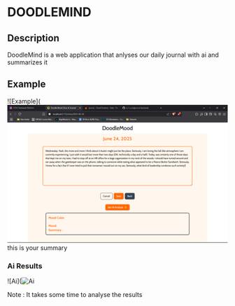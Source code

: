 # DOODLEMIND
## Description
DoodleMind is a web application that anlyses our daily journal with ai and summarizes it 

## Example 
![Example](![Example](https://github.com/a-n-a-s/aijournal-hackweek/blob/main/screenshots/Screenshot%20(188).png)
this is your summary

### Ai Results

![Ai](![Ai](URL_ADDRESS.com/Aniket200204/DOODLEMIND/blob/main/Ai.png)


Note : It takes some time to analyse the results 
